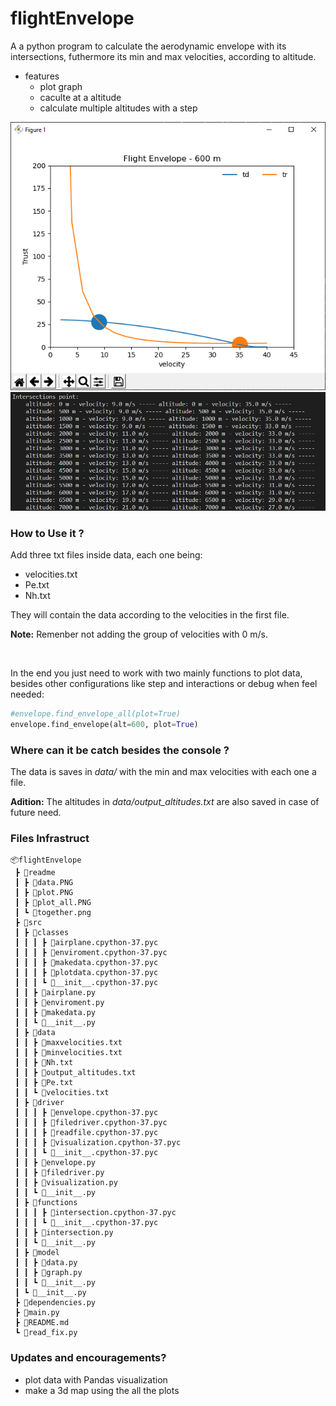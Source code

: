 # flightEnvelope
A a python program to calculate the aerodynamic envelope with its intersections, futhermore its min and max velocities, according to altitude.

- features
  - plot graph
  - caculte at a altitude
  - calculate multiple altitudes with a step

![plot](source/plot.png)
![plot_all](source/plot_all.png)



### How to Use it ?

Add three txt files inside data, each one being:

* velocities.txt
* Pe.txt
* Nh.txt

They will contain the data according to the velocities in the first file. 

**Note:** Remenber not adding the group of velocities with 0 m/s.

<br>

In the end you just need to work with two mainly functions to plot data, besides other configurations like step and interactions or debug when feel needed:



```python
#envelope.find_envelope_all(plot=True)
envelope.find_envelope(alt=600, plot=True)
```

### Where can it be catch besides the console ?

The data is saves in *data/* with the min and max velocities with each one a file. 

**Adition:** The altitudes in *data/output_altitudes.txt* are also saved in case of future need.

### Files Infrastruct

```
📦flightEnvelope
 ┣ 📂readme
 ┃ ┣ 📜data.PNG
 ┃ ┣ 📜plot.PNG
 ┃ ┣ 📜plot_all.PNG
 ┃ ┗ 📜together.png
 ┣ 📂src
 ┃ ┣ 📂classes
 ┃ ┃ ┃ ┣ 📜airplane.cpython-37.pyc
 ┃ ┃ ┃ ┣ 📜enviroment.cpython-37.pyc
 ┃ ┃ ┃ ┣ 📜makedata.cpython-37.pyc
 ┃ ┃ ┃ ┣ 📜plotdata.cpython-37.pyc
 ┃ ┃ ┃ ┗ 📜__init__.cpython-37.pyc
 ┃ ┃ ┣ 📜airplane.py
 ┃ ┃ ┣ 📜enviroment.py
 ┃ ┃ ┣ 📜makedata.py
 ┃ ┃ ┗ 📜__init__.py
 ┃ ┣ 📂data
 ┃ ┃ ┣ 📜maxvelocities.txt
 ┃ ┃ ┣ 📜minvelocities.txt
 ┃ ┃ ┣ 📜Nh.txt
 ┃ ┃ ┣ 📜output_altitudes.txt
 ┃ ┃ ┣ 📜Pe.txt
 ┃ ┃ ┗ 📜velocities.txt
 ┃ ┣ 📂driver
 ┃ ┃ ┃ ┣ 📜envelope.cpython-37.pyc
 ┃ ┃ ┃ ┣ 📜filedriver.cpython-37.pyc
 ┃ ┃ ┃ ┣ 📜readfile.cpython-37.pyc
 ┃ ┃ ┃ ┣ 📜visualization.cpython-37.pyc
 ┃ ┃ ┃ ┗ 📜__init__.cpython-37.pyc
 ┃ ┃ ┣ 📜envelope.py
 ┃ ┃ ┣ 📜filedriver.py
 ┃ ┃ ┣ 📜visualization.py
 ┃ ┃ ┗ 📜__init__.py
 ┃ ┣ 📂functions
 ┃ ┃ ┃ ┣ 📜intersection.cpython-37.pyc
 ┃ ┃ ┃ ┗ 📜__init__.cpython-37.pyc
 ┃ ┃ ┣ 📜intersection.py
 ┃ ┃ ┗ 📜__init__.py
 ┃ ┣ 📂model
 ┃ ┃ ┣ 📜data.py
 ┃ ┃ ┣ 📜graph.py
 ┃ ┃ ┗ 📜__init__.py
 ┃ ┗ 📜__init__.py
 ┣ 📜dependencies.py
 ┣ 📜main.py
 ┣ 📜README.md
 ┗ 📜read_fix.py
```

### Updates and encouragements?

* plot data with Pandas visualization
* make a 3d map using the all the plots



